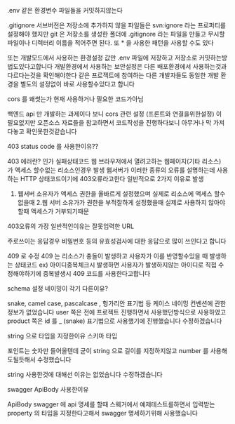 .env 같은 환경변수 파일들을 커밋하지않는다

.gitignore
서브버전은 저장소에 추가하지 않을 파일들은 svn:ignore 라는 프로퍼티를 설정해야 했지만 git 은 저장소를 생성한 폴더에 .gitignore 라는 파일을 만들고 무시할 파일이나 디렉터리 이름을 적어주면 된다. 또 * 을 사용한 패턴을 사용할 수도 있다

또는 개발모드에서 사용하는 환경설정 값만 .env 파일에 저장하고 저장소로 커밋하는방법도있다고합니다
개발환경에서 사용하는 보안설정은 다른 배포환경에서 사용하는것과 다르다는것을 확인해야한다
같은 프로젝트에 참여하는 다른 개발자들도 동일한 개발 환경을 별도의 설정없이 바로 사용할수있다고 합니다



cors 를 왜썻는가 
현재 사용하거나 필요한 코드가아님


백엔드 api 만 개발하는 과제이다 보니
cors 관련 설정 (프론트와 연결을위한설정) 이 필요없지만
오픈소스 자료들을 참고하면서 코드작성을 진행하다보니 
아무거나 막 가져다놓고 확인못한것같습니다 




403 status code 를 사용한이유??


403 에러란?
인가 실패상태코드
웹 브라우저에서 열려고하는 웹페이지(기타 리소스) 가 액세스 할수없는 리소스인경우
발생
웹서버가 이러한 종류의 오류를 설명하는데 사용하는 HTTP 상태코드이기에
403오류라고한다
일반적으로 2가지 이유로 발생
1. 웹서버 소유자가 액세스 권한을 올바르게 설정했으며 실제로 리소스에 액세스 할수없을때
2.웹 서버 소유가가 권한을 부적잘하게 설정했을때 
실제로 사용하지 않아야 할때 액세스가 거부되기때문

403오류의 가장 일반적인이유는 잘못입력한 URL

주로쓰이는 응답경우
비밀번호 등의 유효성검사에 대한 응답으로 많이 쓰인다고 합니다

409 로 수정
409 는 리소스가 충돌이 발생하고 사용자가 이를 반영할수있을 때 발생하는 상태코드
ex) 아이디중복체크시 발생하면 사용자가 발생하지않는 아이디로 직접 수정해야하기에
중복발생시 409 코드를 사용한다고합니다



schema 설정 네이밍이 각기 다른이유?

snake, camel case, pascalcase , 헝가리안 표기법 등
케이스 네이밍 컨벤션에 관한 정보가 없었습니다
user 쪽은 전에 프로젝트 진행하면서 사용했던방식으로 사용하였고
product 쪽은 id 를 _ (snake) 표기법으로 사용했기에 진행했습니다
수정하겠습니다


string 으로 타입을 지정한이유 스키마 타입


포인트는 숫자만 들어올텐데 
굳이 string 으로 길이를 지정하지않고
number 를 사용해도될듯해서 수정했습니다

string 사용한것에 대해선 이유는 없었습니다
수정하겠습니다


swagger ApiBody 사용한이유

ApiBody
swagger 에 api 명세를 할때 
스웨거에서 예제테스트를하면서 입력받는 property 의 타입을 지정한다고해서
swagger 명세하기위해 사용했습니다


